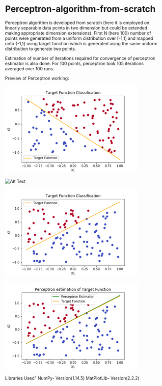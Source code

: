 # Perceptron-algorithm-from-scratch

Perceptron algorithm is developed from scratch (here it is employed on linearly separable data points in two dimension but could be extended making appropriate dimension extensions). First N (here 100) number of points were generated from a uniform distribution over [-1,1] and mapped onto {-1,1} using target function which is generated using the same uniform distribution to generate two points.

Estimation of number of iterations required for convergence of perceptron estimator is also done. For 100 points, perceptron took 105 iterations averaged over 100 runs.

Preview of Perceptron working:

![Alt Text](Target_Function-1.png?raw=true "Perceptron estimation of Target Function(1)")

![Alt Text](Comaprison_between_target_function_and_preceptron_estimator-1.png?raw=true "Perceptron estimation of Target Function(1)")

![Alt Text](Target_Function-2.png?raw=true "Target Function(2)")

![Alt Text](Comaprison_between_target_function_and_perceptron_estimator-2.png?raw=true "Perceptron estimation of Target Function(2)")

Libraries Used"
NumPy- Version(1.14.5)
MatPlotLib- Version(2.2.2)
